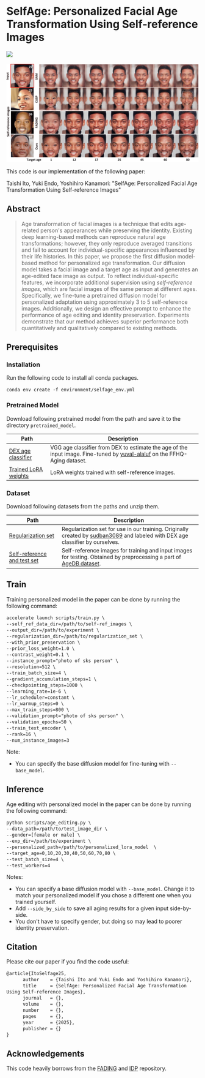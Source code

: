 # SelfAge: Personalized Facial Age Transformation Using Self-reference Images
<a href="https://arxiv.org/abs/2502.13987"><img src="https://img.shields.io/badge/arXiv-2502.13987-b31b1b.svg"></a>

![teaser](docs/teaser.png)

This code is our implementation of the following paper:

Taishi Ito, Yuki Endo, Yoshihiro Kanamori: "SelfAge: Personalized Facial Age Transformation Using Self-reference Images"

## Abstract
> Age transformation of facial images is a technique that edits age-related person's appearances while preserving the identity. Existing deep learning-based methods can reproduce natural age transformations; 
however, they only reproduce averaged transitions and fail to account for individual-specific appearances influenced by their life histories. In this paper, we propose the first diffusion model-based method for personalized age transformation. Our diffusion model takes a facial image and a target age as input and generates an age-edited face image as output. To reflect individual-specific features, we incorporate additional supervision using *self-reference images*, which are facial images of the same person at different ages. Specifically, we fine-tune a pretrained diffusion model for personalized adaptation using approximately 3 to 5 self-reference images. Additionally, we design an effective prompt to enhance the performance of age editing and identity preservation. Experiments demonstrate that our method achieves superior performance both quantitatively and qualitatively compared to existing methods.

## Prerequisites

### Installation

Run the following code to install all conda packages.

```
conda env create -f environment/selfage_env.yml
```

### Pretrained Model

Download following pretrained model from the path and save it to the directory `pretrained_model`.

Path | Description
---------- | -----------------
[DEX age classifier](https://drive.google.com/file/d/1mE_EStue-f7yXGOzpl4qxM3vM270TnLc/view?usp=sharing)  |  VGG age classifier from DEX to estimate the age of the input image. Fine-tuned by [yuval-alaluf](https://github.com/yuval-alaluf/SAM) on the FFHQ-Aging dataset.
[Trained LoRA weights](https://drive.google.com/file/d/10l6W6lX4avfpCJP4KhP-waj1vfBc7-TQ/view?usp=sharing)  |  LoRA weights trained with self-reference images. 

### Dataset

Download following datasets from the paths and unzip them.

Path | Description
---------- | -----------------
[Regularization set](https://drive.google.com/file/d/1ldHHqVCPb46vZZKM_rhboxrHc0UtTukc/view?usp=sharing)  |  Regularization set for use in our training. Originally created by [sudban3089](https://github.com/sudban3089/ID-Preserving-Facial-Aging) and labeled with DEX age classifier by ourselves.
[Self-reference and test set](https://drive.google.com/file/d/1sOwOUnaO5GFt3VX5hraz4zLnJBrV4f6O/view?usp=sharing)  |  Self-reference images for training and input images for testing. Obtained by preprocessing a part of [AgeDB dataset](https://www.kaggle.com/datasets/nitingandhi/agedb-database/).


## Train

Training personalized model in the paper can be done by running the following command:

```
accelerate launch scripts/train.py \
--self_ref_data_dir=/path/to/self-ref_images \
--output_dir=/path/to/experiment \
--regularization_dir=/path/to/regularization_set \
--with_prior_preservation \
--prior_loss_weight=1.0 \
--contrast_weight=0.1 \
--instance_prompt="photo of sks person" \
--resolution=512 \
--train_batch_size=4 \
--gradient_accumulation_steps=1 \
--checkpointing_steps=1000 \
--learning_rate=1e-6 \
--lr_scheduler=constant \
--lr_warmup_steps=0 \
--max_train_steps=800 \
--validation_prompt="photo of sks person" \
--validation_epochs=50 \
--train_text_encoder \
--rank=16 \
--num_instance_images=3
```

Note:
* You can specify the base diffusion model for fine-tuning with `--base_model`.

## Inference

Age editing with personalized model in the paper can be done by running the following command:

```
python scripts/age_editing.py \
--data_path=/path/to/test_image_dir \
--gender=[female or male] \
--exp_dir=/path/to/experiment \
--personalized_path=/path/to/personalized_lora_model  \
--target_age=0,10,20,30,40,50,60,70,80 \
--test_batch_size=4 \
--test_workers=4
```

Notes:
* You can specify a base diffusion model with `--base_model`. Change it to match your personalized model if you chose a different one when you trained yourself.
* Add `--side_by_side` to save all aging results for a given input side-by-side.
* You don't have to specify gender, but doing so may lead to poorer identity preservation.

## Citation
Please cite our paper if you find the code useful:
```
@article{ItoSelfage25,
      author    = {Taishi Ito and Yuki Endo and Yoshihiro Kanamori},
      title     = {SelfAge: Personalized Facial Age Transformation Using Self-reference Images},
      journal   = {},
      volume    = {},
      number    = {},
      pages     = {},
      year      = {2025},
      publisher = {}
}
```


## Acknowledgements
This code heavily borrows from the [FADING](https://github.com/MunchkinChen/FADING) and [IDP](https://github.com/sudban3089/ID-Preserving-Facial-Aging) repository.
